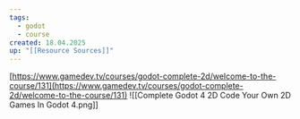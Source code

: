 ```yaml
---
tags:
  - godot
  - course
created: 18.04.2025
up: "[[Resource Sources]]"
---
```

[https://www.gamedev.tv/courses/godot-complete-2d/welcome-to-the-course/131](https://www.gamedev.tv/courses/godot-complete-2d/welcome-to-the-course/131)
![[Complete Godot 4 2D Code Your Own 2D Games In Godot 4.png]]